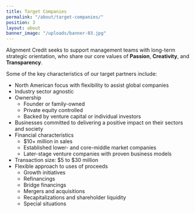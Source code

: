 ```yaml
---
title: Target Companies
permalink: "/about/target-companies/"
position: 3
layout: about
banner_image: "/uploads/banner-03.jpg"
---
```


Alignment Credit seeks to support management teams with long-term strategic orientation, who share our core values of **Passion**, **Creativity**, and **Transparency**.

Some of the key characteristics of our target partners include:
- North American focus with flexibility to assist global companies
- Industry sector agnostic
- Ownership
  - Founder or family-owned 
  - Private equity controlled 
  - Backed by venture capital or individual investors
- Businesses committed to delivering a positive impact on their sectors and society
- Financial characteristics
  - $10+ million in sales
  - Established lower- and core-middle market companies
  - Later-stage venture companies with proven business models
- Transaction size: $5 to $30 million
- Flexible approach to uses of proceeds
  - Growth initiatives
  - Refinancings
  - Bridge financings
  - Mergers and acquisitions
  - Recapitalizations and shareholder liquidity
  - Special situations
